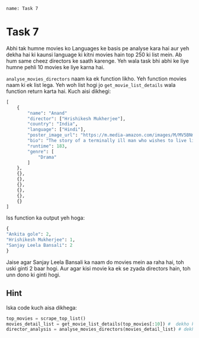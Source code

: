 ```ngMeta
name: Task 7

```

# Task 7

Abhi tak humne movies ko Languages ke basis pe analyse kara hai aur yeh dekha hai ki kaunsi language ki kitni movies hain top 250 ki list mein. Ab hum same cheez directors ke saath karenge. Yeh wala task bhi abhi ke liye humne pehli 10 movies ke liye karna hai.

`analyse_movies_directors` naam ka ek function likho. Yeh function movies naam ki ek list lega. Yeh woh list hogi jo `get_movie_list_details` wala function return karta hai. Kuch aisi dikhegi:

```python
[
	{
		"name": "Anand"
		"director": ["Hrishikesh Mukherjee"],
		"country": "India",
		"language": ["Hindi"],
		"poster_image_url": "https://m.media-amazon.com/images/M/MV5BNmZkMTMzNmEtMWU5NC00MjEzLWE5MzktYzRlMmQyMzk0YmM1XkEyXkFqcGdeQXVyNTA4NzY1MzY@._V1_UX182_CR0,0,182,268_AL__QL50.jpg",
		"bio": "The story of a terminally ill man who wishes to live life to the3 full before the inevitable occurs, as told by his best friend.",
		"runtime": 183,
		"genre": [
			"Drama"
		]
	},
	{},
	{},
	{},
	{},
	{},
	{}
]
```

Iss function ka output yeh hoga:

```python
{
"Ankita gole": 2,
"Hrishikesh Mukherjee": 1,
"Sanjay Leela Bansali": 2
}
```

Jaise agar Sanjay Leela Bansali ka naam do movies mein aa raha hai, toh uski ginti 2 baar hogi. Aur agar kisi movie ka ek se zyada directors hain, toh unn dono ki ginti hogi.


## Hint

Iska code kuch aisa dikhega:

```python
top_movies = scrape_top_list()
movies_detail_list = get_movie_list_details(top_movies[:10]) #  dekho kaise humne slicing ka use karke humne sirf pehli 10 movies input di. Yeh karna yaad rakhna :)
director_analysis = analyse_movies_directors(movies_detail_list) # dekho kaise get_movie_list_details ki return value humne analyse_movies_directors function mein de di
```
